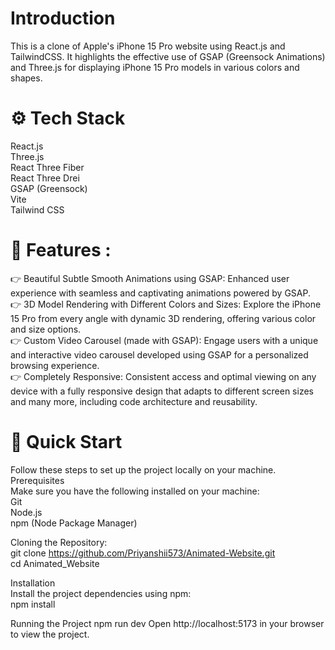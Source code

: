 # Introduction
This is a clone of Apple's iPhone 15 Pro website using React.js and TailwindCSS. It highlights the effective use of GSAP (Greensock Animations) and Three.js for displaying iPhone 15 Pro models in various colors and shapes.

# ⚙️ Tech Stack

React.js<br>
Three.js<br>
React Three Fiber<br>
React Three Drei<br>
GSAP (Greensock)<br>
Vite<br>
Tailwind CSS<br>

# 🔋 Features : 

👉 Beautiful Subtle Smooth Animations using GSAP: Enhanced user experience with seamless and captivating animations powered by GSAP.<br>
👉 3D Model Rendering with Different Colors and Sizes: Explore the iPhone 15 Pro from every angle with dynamic 3D rendering, offering various color and size options.<br>
👉 Custom Video Carousel (made with GSAP): Engage users with a unique and interactive video carousel developed using GSAP for a personalized browsing experience.<br>
👉 Completely Responsive: Consistent access and optimal viewing on any device with a fully responsive design that adapts to different screen sizes and many more, including code architecture and reusability.<br>

# 🤸 Quick Start<br>
Follow these steps to set up the project locally on your machine.<br>
Prerequisites<br>
Make sure you have the following installed on your machine:<br>
Git<br>
Node.js<br>
npm (Node Package Manager)

Cloning the Repository:<br>
git clone https://github.com/Priyanshii573/Animated-Website.git<br>
cd Animated_Website

Installation<br>
Install the project dependencies using npm:<br>
npm install

Running the Project
npm run dev
Open http://localhost:5173 in your browser to view the project.

